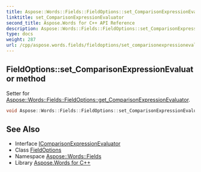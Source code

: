 ```yaml
---
title: Aspose::Words::Fields::FieldOptions::set_ComparisonExpressionEvaluator method
linktitle: set_ComparisonExpressionEvaluator
second_title: Aspose.Words for C++ API Reference
description: Aspose::Words::Fields::FieldOptions::set_ComparisonExpressionEvaluator method. Setter for Aspose::Words::Fields::FieldOptions::get_ComparisonExpressionEvaluator in C++.
type: docs
weight: 287
url: /cpp/aspose.words.fields/fieldoptions/set_comparisonexpressionevaluator/
---
```

## FieldOptions::set_ComparisonExpressionEvaluator method


Setter for [Aspose::Words::Fields::FieldOptions::get_ComparisonExpressionEvaluator](../get_comparisonexpressionevaluator/).

```cpp
void Aspose::Words::Fields::FieldOptions::set_ComparisonExpressionEvaluator(const System::SharedPtr<Aspose::Words::Fields::IComparisonExpressionEvaluator> &value)
```

## See Also

* Interface [IComparisonExpressionEvaluator](../../icomparisonexpressionevaluator/)
* Class [FieldOptions](../)
* Namespace [Aspose::Words::Fields](../../)
* Library [Aspose.Words for C++](../../../)
